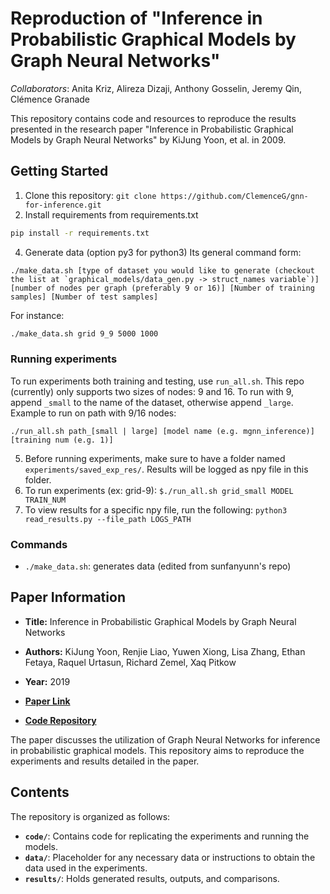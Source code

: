 # Reproduction of "Inference in Probabilistic Graphical Models by Graph Neural Networks"
*Collaborators*: Anita Kriz, Alireza Dizaji, Anthony Gosselin, Jeremy Qin, Clémence Granade

This repository contains code and resources to reproduce the results presented in the research paper "Inference in Probabilistic Graphical Models by Graph Neural Networks" by KiJung Yoon, et al. in 2009.

## Getting Started
1. Clone this repository: `git clone https://github.com/ClemenceG/gnn-for-inference.git`
2. Install requirements from requirements.txt
```bash
pip install -r requirements.txt
```
4. Generate data (option py3 for python3)
Its general command form:
```
./make_data.sh [type of dataset you would like to generate (checkout the list at `graphical_models/data_gen.py -> struct_names variable`)] [number of nodes per graph (preferably 9 or 16)] [Number of training samples] [Number of test samples]
```

For instance: 
```bash
./make_data.sh grid 9_9 5000 1000
```

### Running experiments
To run experiments both training and testing, use `run_all.sh`. This repo (currently) only supports two sizes of nodes: 9 and 16. To run with 9, append `_small` to the name of the dataset, otherwise append `_large`.
Example to run on path with 9/16 nodes:
```
./run_all.sh path_[small | large] [model name (e.g. mgnn_inference)] [training num (e.g. 1)]
```

5. Before running experiments, make sure to have a folder named `experiments/saved_exp_res/`. Results will be logged as npy file in this folder.
6. To run experiments (ex: grid-9): `$./run_all.sh grid_small MODEL TRAIN_NUM`
7. To view results for a specific npy file, run the following: `python3 read_results.py --file_path LOGS_PATH`

### Commands
- `./make_data.sh`: generates data (edited from sunfanyunn's repo)

## Paper Information

- **Title:** Inference in Probabilistic Graphical Models by Graph Neural Networks
- **Authors:** KiJung Yoon, Renjie Liao, Yuwen Xiong, Lisa Zhang, Ethan Fetaya, Raquel Urtasun, Richard Zemel, Xaq Pitkow
- **Year:** 2019

- **[Paper Link](https://arxiv.org/pdf/1803.07710.pdf)**
- **[Code Repository](https://github.com/fanyun-sun/pgm_graph_inference)**

The paper discusses the utilization of Graph Neural Networks for inference in probabilistic graphical models. This repository aims to reproduce the experiments and results detailed in the paper.



## Contents

The repository is organized as follows:

- **`code/`**: Contains code for replicating the experiments and running the models.
- **`data/`**: Placeholder for any necessary data or instructions to obtain the data used in the experiments.
- **`results/`**: Holds generated results, outputs, and comparisons.


